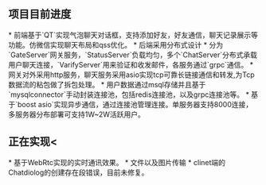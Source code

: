 <h2>项目目前进度</h2>
* 前端基于`QT`实现气泡聊天对话框，支持添加好友，好友通信，聊天记录展示等功能。仿微信实现聊天布局和qss优化。
*  后端采用分布式设计
*  分为`GateServer`网关服务，`StatusServer`负载均匀，多个`ChatServer`分布式承载用户聊天连接，`VarifyServer`用来验证和收发邮件，各服务通过`grpc`通信。
*  网关对外采用http服务，聊天服务采用asio实现tcp可靠长链接通信和转发,为Tcp数据流的粘包做了拆包处理。
* 用户数据通过msql存储并且基于`mysqlconnector`手动封装连接池，包括redis连接池，以及grpc连接池等。
* 基于`boost asio`实现异步通信，通过连接池管理连接。单服务器支持8000连接，多服务器分布部署可支持1W~2W活跃用户。

<h2>正在实现<</h2>
* 基于WebRtc实现的实时通讯效果。
* 文件以及图片传输
* clinet端的Chatdiolog的创建存在段错误，目前未修复。
